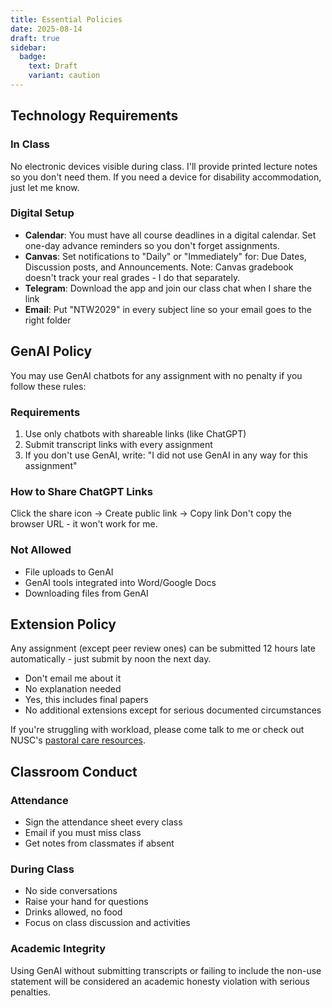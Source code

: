 ```yaml
---
title: Essential Policies
date: 2025-08-14
draft: true
sidebar:
  badge:
    text: Draft
    variant: caution
---
```


## Technology Requirements

### In Class

No electronic devices visible during class. I'll provide printed lecture notes so you don't need them. If you need a device for disability accommodation, just let me know.

### Digital Setup

- **Calendar**: You must have all course deadlines in a digital calendar. Set one-day advance reminders so you don't forget assignments.
- **Canvas**: Set notifications to "Daily" or "Immediately" for: Due Dates, Discussion posts, and Announcements. Note: Canvas gradebook doesn't track your real grades - I do that separately.
- **Telegram**: Download the app and join our class chat when I share the link
- **Email**: Put "NTW2029" in every subject line so your email goes to the right folder

## GenAI Policy

You may use GenAI chatbots for any assignment with no penalty if you follow these rules:

### Requirements

1. Use only chatbots with shareable links (like ChatGPT)
2. Submit transcript links with every assignment
3. If you don't use GenAI, write: "I did not use GenAI in any way for this assignment"

### How to Share ChatGPT Links

Click the share icon → Create public link → Copy link
Don't copy the browser URL - it won't work for me.

### Not Allowed

- File uploads to GenAI
- GenAI tools integrated into Word/Google Docs
- Downloading files from GenAI

## Extension Policy

Any assignment (except peer review ones) can be submitted 12 hours late automatically - just submit by noon the next day.

- Don't email me about it
- No explanation needed
- Yes, this includes final papers
- No additional extensions except for serious documented circumstances

If you're struggling with workload, please come talk to me or check out NUSC's [pastoral care resources](https://tinyurl.com/nuscpastoralcare).

## Classroom Conduct

### Attendance

- Sign the attendance sheet every class
- Email if you must miss class
- Get notes from classmates if absent

### During Class

- No side conversations
- Raise your hand for questions
- Drinks allowed, no food
- Focus on class discussion and activities

### Academic Integrity

Using GenAI without submitting transcripts or failing to include the non-use statement will be considered an academic honesty violation with serious penalties.
